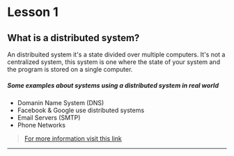 # Lesson 1 
## What is a distributed system?

An distribuited system it's a state divided over multiple computers. It's not a centralized system, this system is one where  the state of your system and the program is stored on a single computer.

##### Some examples about systems using a distributed system in real world
- Domanin Name System (DNS)
- Facebook & Google use distributed systems
- Email Servers (SMTP)
- Phone Networks
> [For more information visit this link](https://www.youtube.com/watch?v=7VbL89mKK3M&list=PLOE1GTZ5ouRPbpTnrZ3Wqjamfwn_Q5Y9A)
---